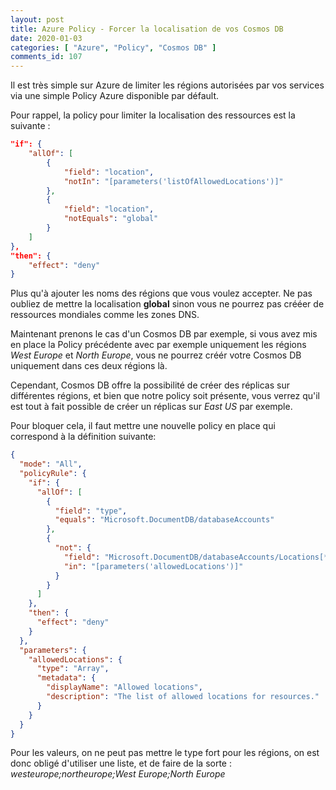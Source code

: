 ```yaml
---
layout: post
title: Azure Policy - Forcer la localisation de vos Cosmos DB
date: 2020-01-03
categories: [ "Azure", "Policy", "Cosmos DB" ]
comments_id: 107 
---
```


Il est très simple sur Azure de limiter les régions autorisées par vos services via une simple Policy Azure disponible par défault.

Pour rappel, la policy pour limiter la localisation des ressources est la suivante :

```json
"if": {
    "allOf": [
        {
            "field": "location",
            "notIn": "[parameters('listOfAllowedLocations')]"
        },
        {
            "field": "location",
            "notEquals": "global"
        }
    ]
},
"then": {
    "effect": "deny"
}  
```

Plus qu'à ajouter les noms des régions que vous voulez accepter. Ne pas oubliez de mettre la localisation **global** sinon vous ne pourrez pas crééer de ressources mondiales comme les zones DNS.

Maintenant prenons le cas d'un Cosmos DB par exemple, si vous avez mis en place la Policy précédente avec par exemple uniquement les régions *West Europe* et *North Europe*, vous ne pourrez créér votre Cosmos DB uniquement dans ces deux régions là.

Cependant, Cosmos DB offre la possibilité de créer des réplicas sur différentes régions, et bien que notre policy soit présente, vous verrez qu'il est tout à fait possible de créer un réplicas sur *East US* par exemple.

Pour bloquer cela, il faut mettre une nouvelle policy en place qui correspond à la définition suivante:

```json
{
  "mode": "All",
  "policyRule": {
    "if": {
      "allOf": [
        {
          "field": "type",
          "equals": "Microsoft.DocumentDB/databaseAccounts"
        },
        {
          "not": {
            "field": "Microsoft.DocumentDB/databaseAccounts/Locations[*].locationName",
            "in": "[parameters('allowedLocations')]"
          }
        }
      ]
    },
    "then": {
      "effect": "deny"
    }
  },
  "parameters": {
    "allowedLocations": {
      "type": "Array",
      "metadata": {
        "displayName": "Allowed locations",
        "description": "The list of allowed locations for resources."
      }
    }
  }
}
```

Pour les valeurs, on ne peut pas mettre le type fort pour les régions, on est donc obligé d'utiliser une liste, et de faire de la sorte : *westeurope;northeurope;West Europe;North Europe*
